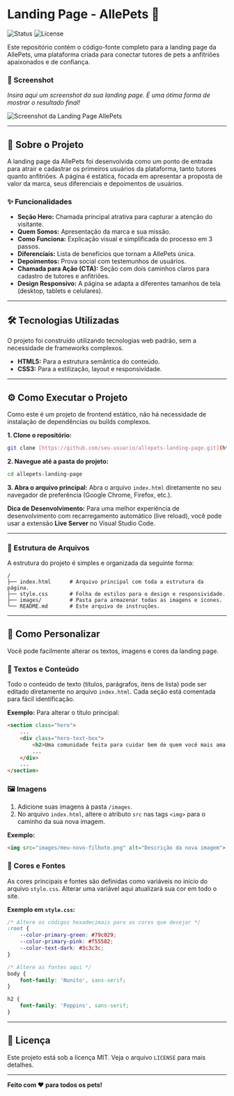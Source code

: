 # Landing Page - AllePets 🐾

![Status](https://img.shields.io/badge/status-em%20desenvolvimento-yellow)
![License](https://img.shields.io/badge/license-MIT-blue)

Este repositório contém o código-fonte completo para a landing page da AllePets, uma plataforma criada para conectar tutores de pets a anfitriões apaixonados e de confiança.

### 📸 Screenshot

*Insira aqui um screenshot da sua landing page. É uma ótima forma de mostrar o resultado final!*

![Screenshot da Landing Page AllePets](images/screenshot-allepets.png)

---

## 🚀 Sobre o Projeto

A landing page da AllePets foi desenvolvida como um ponto de entrada para atrair e cadastrar os primeiros usuários da plataforma, tanto tutores quanto anfitriões. A página é estática, focada em apresentar a proposta de valor da marca, seus diferenciais e depoimentos de usuários.

### ✨ Funcionalidades

-   **Seção Hero:** Chamada principal atrativa para capturar a atenção do visitante.
-   **Quem Somos:** Apresentação da marca e sua missão.
-   **Como Funciona:** Explicação visual e simplificada do processo em 3 passos.
-   **Diferenciais:** Lista de benefícios que tornam a AllePets única.
-   **Depoimentos:** Prova social com testemunhos de usuários.
-   **Chamada para Ação (CTA):** Seção com dois caminhos claros para cadastro de tutores e anfitriões.
-   **Design Responsivo:** A página se adapta a diferentes tamanhos de tela (desktop, tablets e celulares).

---

## 🛠️ Tecnologias Utilizadas

O projeto foi construído utilizando tecnologias web padrão, sem a necessidade de frameworks complexos.

-   **HTML5:** Para a estrutura semântica do conteúdo.
-   **CSS3:** Para a estilização, layout e responsividade.

---

## ⚙️ Como Executar o Projeto

Como este é um projeto de frontend estático, não há necessidade de instalação de dependências ou builds complexos.

**1. Clone o repositório:**
```bash
git clone [https://github.com/seu-usuario/allepets-landing-page.git](https://github.com/seu-usuario/allepets-landing-page.git)
```

**2. Navegue até a pasta do projeto:**
```bash
cd allepets-landing-page
```

**3. Abra o arquivo principal:**
Abra o arquivo `index.html` diretamente no seu navegador de preferência (Google Chrome, Firefox, etc.).

**Dica de Desenvolvimento:**
Para uma melhor experiência de desenvolvimento com recarregamento automático (live reload), você pode usar a extensão **Live Server** no Visual Studio Code.

---

### 📂 Estrutura de Arquivos

A estrutura do projeto é simples e organizada da seguinte forma:

```
/
├── index.html      # Arquivo principal com toda a estrutura da página.
├── style.css       # Folha de estilos para o design e responsividade.
├── images/         # Pasta para armazenar todas as imagens e ícones.
└── README.md       # Este arquivo de instruções.
```

---

## 🎨 Como Personalizar

Você pode facilmente alterar os textos, imagens e cores da landing page.

### 📝 Textos e Conteúdo
Todo o conteúdo de texto (títulos, parágrafos, itens de lista) pode ser editado diretamente no arquivo `index.html`. Cada seção está comentada para fácil identificação.

**Exemplo:** Para alterar o título principal:
```html
<section class="hero">
    ...
    <div class="hero-text-box">
        <h2>Uma comunidade feita para cuidar bem de quem você mais ama.</h2>
        ...
    </div>
    ...
</section>
```

### 🖼️ Imagens
1.  Adicione suas imagens à pasta `/images`.
2.  No arquivo `index.html`, altere o atributo `src` nas tags `<img>` para o caminho da sua nova imagem.

**Exemplo:**
```html
<img src="images/meu-novo-filhote.png" alt="Descrição da nova imagem">
```

### 🎨 Cores e Fontes
As cores principais e fontes são definidas como variáveis no início do arquivo `style.css`. Alterar uma variável aqui atualizará sua cor em todo o site.

**Exemplo em `style.css`:**
```css
/* Altere os códigos hexadecimais para as cores que desejar */
:root {
    --color-primary-green: #79c029;
    --color-primary-pink: #f55582;
    --color-text-dark: #3c3c3c;
}

/* Altere as fontes aqui */
body {
    font-family: 'Nunito', sans-serif;
}

h2 {
    font-family: 'Poppins', sans-serif;
}
```

---

## 📜 Licença

Este projeto está sob a licença MIT. Veja o arquivo `LICENSE` para mais detalhes.

---
**Feito com ❤️ para todos os pets!**
